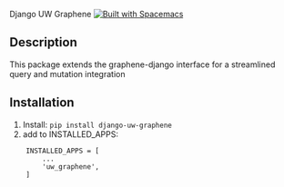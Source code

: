   Django UW Graphene
[![Built with Spacemacs](https://cdn.rawgit.com/syl20bnr/spacemacs/442d025779da2f62fc86c2082703697714db6514/assets/spacemacs-badge.svg)](http://spacemacs.org)

## Description

This package extends the graphene-django interface for a streamlined query and mutation integration

## Installation

1. Install: `pip install django-uw-graphene`
2. add to INSTALLED_APPS:
```
    INSTALLED_APPS = [
        ...
        'uw_graphene',
    ]
```
